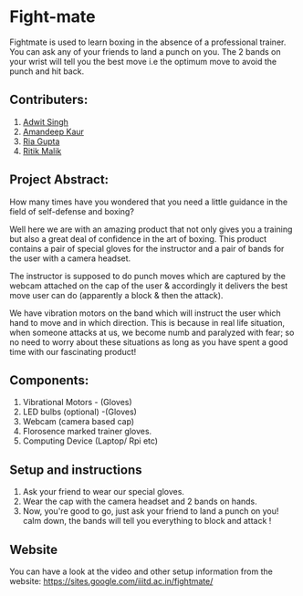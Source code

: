 # Fight-mate
Fightmate is used to learn boxing in the absence of a professional trainer. You can ask any of your friends to land a punch on you. The 2 bands on your wrist will tell you the best move i.e the optimum move to avoid the punch and hit back.

## Contributers:
1. [Adwit Singh](https://github.com/adwitsingh)
2. [Amandeep Kaur](https://github.com/ak53)
3. [Ria Gupta](https://github.com/ria18405)
4. [Ritik Malik](https://github.com/ritik-malik)


## Project Abstract:
How many times have you wondered that you need a little guidance in the field of self-defense and boxing? 

Well here we are with an amazing product that not only gives you a training but also a great deal of confidence in the art of boxing. This product contains a pair of special gloves for the instructor and a pair  of bands for the user with a camera headset.  

The instructor is supposed to do punch moves which are captured by the webcam attached on the cap of the user & accordingly it delivers the best move user can do (apparently a block & then the attack). 

We have vibration motors on the band which will instruct the user which hand to move and in which direction. This is because in real life situation, when someone attacks at us, we become numb and paralyzed with fear; so no need to worry about these situations as long as you have spent a good time with our fascinating product!

## Components:
1. Vibrational Motors - (Gloves)
2. LED bulbs (optional) -(Gloves)
3. Webcam (camera based cap)
4. Florosence marked trainer gloves.  
4. Computing Device (Laptop/ Rpi etc)

## Setup and instructions
1. Ask your friend to wear our special gloves.
2. Wear the cap with the camera headset and 2 bands on hands.
3. Now, you're good to go, just ask your friend to land a punch on you! calm down, the bands will tell you everything to block and attack ! 

## Website
You can have a look at the video and other setup information from the website: https://sites.google.com/iiitd.ac.in/fightmate/
